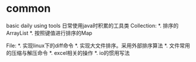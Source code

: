 # common
basic daily using tools
日常使用java时积累的工具类
Collection:
*. 排序的ArrayList
*. 按照键值进行排序的Map

File:
*. 实现linux下的diff命令
*. 实现大文件排序。采用外部排序算法
*. 文件常用的压缩与解压命令
*. excel相关的操作
*. io的惯用写法

